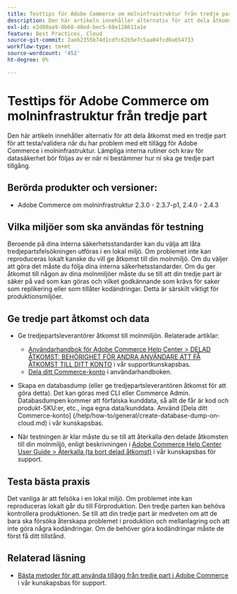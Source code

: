 ```yaml
---
title: Testtips för Adobe Commerce om molninfrastruktur från tredje part
description: Den här artikeln innehåller alternativ för att dela åtkomst med en tredje part för att testa/validera när du har problem med ett tillägg för Adobe Commerce i molninfrastruktur.
exl-id: e2d80aa9-8b68-48ed-bec5-68e128611a1e
feature: Best Practices, Cloud
source-git-commit: 2aeb2355b74d1cdfc62b5e7c5aa04fcd0a654733
workflow-type: tm+mt
source-wordcount: '452'
ht-degree: 0%

---
```


# Testtips för Adobe Commerce om molninfrastruktur från tredje part

Den här artikeln innehåller alternativ för att dela åtkomst med en tredje part för att testa/validera när du har problem med ett tillägg för Adobe Commerce i molninfrastruktur.
Lämpliga interna rutiner och krav för datasäkerhet bör följas av er när ni bestämmer hur ni ska ge tredje part tillgång.

## Berörda produkter och versioner:

* Adobe Commerce om molninfrastruktur 2.3.0 - 2.3.7-p1, 2.4.0 - 2.4.3

## Vilka miljöer som ska användas för testning

Beroende på dina interna säkerhetsstandarder kan du välja att låta tredjepartsfelsökningen utföras i en lokal miljö. Om problemet inte kan reproduceras lokalt kanske du vill ge åtkomst till din molnmiljö. Om du väljer att göra det måste du följa dina interna säkerhetsstandarder. Om du ger åtkomst till någon av dina molnmiljöer måste du se till att din tredje part är säker på vad som kan göras och vilket godkännande som krävs för saker som replikering eller som tillåter kodändringar. Detta är särskilt viktigt för produktionsmiljöer.

## Ge tredje part åtkomst och data

* Ge tredjepartsleverantörer åtkomst till molnmiljön. Relaterade artiklar:

   * [Användarhandbok för Adobe Commerce Help Center > DELAD ÅTKOMST: BEHÖRIGHET FÖR ANDRA ANVÄNDARE ATT FÅ ÅTKOMST TILL DITT KONTO](/help/help-center-guide/help-center/magento-help-center-user-guide.md#shared-access) i vår supportkunskapsbas.
   * [Dela ditt Commerce-konto](https://experienceleague.adobe.com/sv/docs/commerce-admin/start/commerce-account/commerce-account-share) i användarhandboken.

* Skapa en databasdump (eller ge tredjepartsleverantören åtkomst för att göra detta). Det kan göras med CLI eller Commerce Admin. Databasdumpen kommer att förfalska kunddata, så allt de får är kod och produkt-SKU:er, etc., inga egna data/kunddata. Använd [Dela ditt Commerce-konto] (/help/how-to/general/create-database-dump-on-cloud.md) i vår kunskapsbas.
* När testningen är klar måste du se till att återkalla den delade åtkomsten till din molnmiljö, enligt beskrivningen i [Adobe Commerce Help Center User Guide > Återkalla (ta bort delad åtkomst)](/help/help-center-guide/help-center/magento-help-center-user-guide.md#revoke-shared-access) i vår kunskapsbas för support.

## Testa bästa praxis

Det vanliga är att felsöka i en lokal miljö. Om problemet inte kan reproduceras lokalt går du till Förproduktion. Den tredje parten kan behöva kontrollera produktionen. Se till att din tredje part är medveten om att de bara ska försöka återskapa problemet i produktion och mellanlagring och att inte göra några kodändringar. Om de behöver göra kodändringar måste de först få ditt tillstånd.

## Relaterad läsning

* [Bästa metoder för att använda tillägg från tredje part i Adobe Commerce](https://support.magento.com/hc/en-us/articles/360042361152-Best-Practices-for-using-third-party-extensions-in-Magento) i vår kunskapsbas för support.

